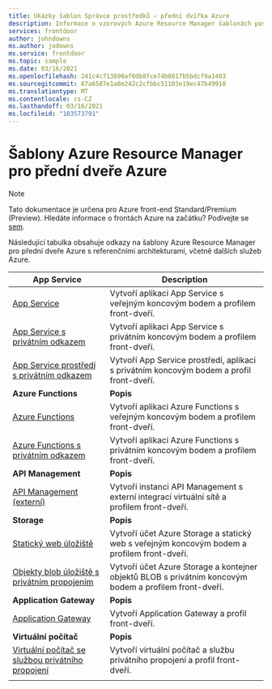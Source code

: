 ```yaml
---
title: Ukázky šablon Správce prostředků – přední dvířka Azure
description: Informace o vzorových Azure Resource Manager šablonách poskytnutých pro přední dveře Azure.
services: frontdoor
author: johndowns
ms.author: jodowns
ms.service: frontdoor
ms.topic: sample
ms.date: 03/16/2021
ms.openlocfilehash: 241c4c713890af0db8fce74b0817b5bdcf9a1403
ms.sourcegitcommit: 87a6587e1a0e242c2cfbbc51103e19ec47b49910
ms.translationtype: MT
ms.contentlocale: cs-CZ
ms.lasthandoff: 03/16/2021
ms.locfileid: "103573791"
---
```

# <a name="azure-resource-manager-templates-for-azure-front-door"></a>Šablony Azure Resource Manager pro přední dveře Azure

> [!Note]
> Tato dokumentace je určena pro Azure front-end Standard/Premium (Preview). Hledáte informace o frontách Azure na začátku? Podívejte se [sem](../front-door-overview.md).

Následující tabulka obsahuje odkazy na šablony Azure Resource Manager pro přední dveře Azure s referenčními architekturami, včetně dalších služeb Azure.

| App Service | Description |
|-|-|
| [App Service](https://github.com/Azure/azure-quickstart-templates/tree/master/201-front-door-standard-premium-app-service-public) | Vytvoří aplikaci App Service s veřejným koncovým bodem a profilem front-dveří.  |
| [App Service s privátním odkazem](https://github.com/Azure/azure-quickstart-templates/tree/master/201-front-door-premium-app-service-private-link) | Vytvoří aplikaci App Service s privátním koncovým bodem a profilem front-dveří.  |
| [App Service prostředí s privátním odkazem](https://github.com/Azure/azure-quickstart-templates/tree/master/201-front-door-premium-app-service-environment-internal-private-link) | Vytvoří App Service prostředí, aplikaci s privátním koncovým bodem a profil front-dveří.  |
|**Azure Functions**| **Popis** |
| [Azure Functions](https://github.com/Azure/azure-quickstart-templates/tree/master/201-front-door-standard-premium-function-public/) | Vytvoří aplikaci Azure Functions s veřejným koncovým bodem a profilem front-dveří.  |
| [Azure Functions s privátním odkazem](https://github.com/Azure/azure-quickstart-templates/tree/master/201-front-door-premium-function-private-link) | Vytvoří aplikaci Azure Functions s privátním koncovým bodem a profilem front-dveří.  |
|**API Management**| **Popis** |
| [API Management (externí)](https://github.com/Azure/azure-quickstart-templates/tree/master/201-front-door-standard-premium-api-management-external) | Vytvoří instanci API Management s externí integrací virtuální sítě a profilem front-dveří.  |
|**Storage**| **Popis** |
| [Statický web úložiště](https://github.com/Azure/azure-quickstart-templates/tree/master/201-front-door-standard-premium-storage-static-website) | Vytvoří účet Azure Storage a statický web s veřejným koncovým bodem a profilem front-dveří.  |
| [Objekty blob úložiště s privátním propojením](https://github.com/Azure/azure-quickstart-templates/tree/master/201-front-door-premium-storage-blobs-private-link) | Vytvoří účet Azure Storage a kontejner objektů BLOB s privátním koncovým bodem a profilem front-dveří.  |
|**Application Gateway**| **Popis** |
| [Application Gateway](https://github.com/Azure/azure-quickstart-templates/tree/master/201-front-door-standard-premium-application-gateway-public) | Vytvoří Application Gateway a profil front-dveří. |
|**Virtuální počítač**| **Popis** |
| [Virtuální počítač se službou privátního propojení](https://github.com/Azure/azure-quickstart-templates/tree/master/201-front-door-premium-vm-private-link) | Vytvoří virtuální počítač a službu privátního propojení a profil front-dveří. |
| | |

